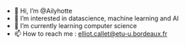 - 👋 Hi, I’m @Ailyhotte
- 👀 I’m interested in datascience, machine learning and AI
- 🌱 I’m currently learning computer science
- 📫 How to reach me : elliot.callet@etu-u.bordeaux.fr

